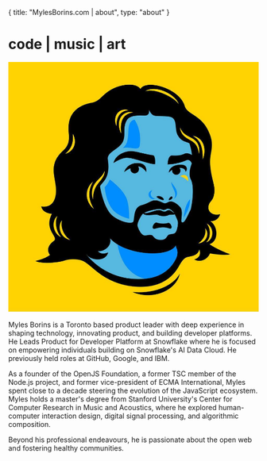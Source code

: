 {
  title: "MylesBorins.com | about",
  type: "about"
}
# code | music | art
![a picture of Myles](/images/me.jpg)

Myles Borins is a Toronto based product leader with deep experience in shaping technology, innovating product, and building developer platforms. He Leads Product for Developer Platform at Snowflake where he is focused on empowering individuals building on Snowflake's AI Data Cloud. He previously held roles at GitHub, Google, and IBM.

As a founder of the OpenJS Foundation, a former TSC member of the Node.js project, and former vice-president of ECMA International, Myles spent close to a decade steering the evolution of the JavaScript ecosystem. Myles holds a master's degree from Stanford University's Center for Computer Research in Music and Acoustics, where he explored human-computer interaction design, digital signal processing, and algorithmic composition.

Beyond his professional endeavours, he is passionate about the open web and fostering healthy communities.
